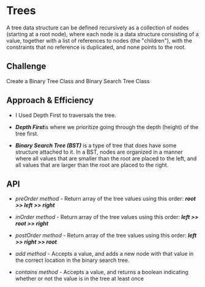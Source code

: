 # Trees

A tree data structure can be defined recursively as a collection of nodes (starting at a root node), where each node is a data structure consisting of a value, together with a list of references to nodes (the "children"), with the constraints that no reference is duplicated, and none points to the root.

## Challenge

Create a Binary Tree Class and Binary Search Tree Class

## Approach & Efficiency

* I Used Depth First to traversals the tree.

* ***Depth First***is where we prioritize going through the depth (height) of the tree first.

* ***Binary Search Tree (BST)*** is a type of tree that does have some structure attached to it. In a BST, nodes are organized in a manner where all values that are smaller than the root are placed to the left, and all values that are larger than the root are placed to the right.


## API

* *preOrder method* - Return array of the tree values using this order: ***root >> left >> right***

* *inOrder method* - Return array of the tree values using this order: ***left >> root >> right***

* *postOrder method* - Return array of the tree values using this order: ***left >> right >> root***

* *add method* - Accepts a value, and adds a new node with that value in the correct location in the binary search tree.

* *contains method* - Accepts a value, and returns a boolean indicating whether or not the value is in the tree at least once
